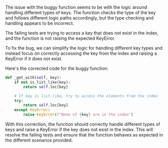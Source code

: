The issue with the buggy function seems to be with the logic around handling different types of keys. The function checks the type of the key and follows different logic paths accordingly, but the type checking and handling appears to be incorrect.

The failing tests are trying to access a key that does not exist in the index, and the function is not raising the expected KeyError.

To fix the bug, we can simplify the logic for handling different key types and instead focus on correctly accessing the key from the index and raising a KeyError if it does not exist.

Here's the corrected code for the buggy function:

```python
def _get_with(self, key):
    if not is_list_like(key):
        return self.loc[key]

    # If key is list-like, try to access the elements from the index
    try:
        return self.loc[key]
    except KeyError:
        raise KeyError(f"None of {key} are in the index")
```

With this correction, the function should correctly handle different types of keys and raise a KeyError if the key does not exist in the index. This will resolve the failing tests and ensure that the function behaves as expected in the different scenarios provided.